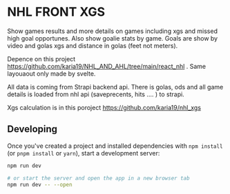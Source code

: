 # NHL FRONT XGS

Show games results and more details on games including xgs and missed high goal opportunes. Also show goalie stats by game.
Goals are show by video and golas xgs and distance in golas (feet not meters).

Depence on this project https://github.com/karia19/NHL_AND_AHL/tree/main/react_nhl . Same layouaout only made by svelte.

All data is coming from Strapi backend api. There is golas, ods and all game details is loaded from nhl api (saveprecents, hits .... ) to strapi.

Xgs calculation is in this poroject https://github.com/karia19/nhl_xgs


## Developing

Once you've created a project and installed dependencies with `npm install` (or `pnpm install` or `yarn`), start a development server:

```bash
npm run dev

# or start the server and open the app in a new browser tab
npm run dev -- --open
```
